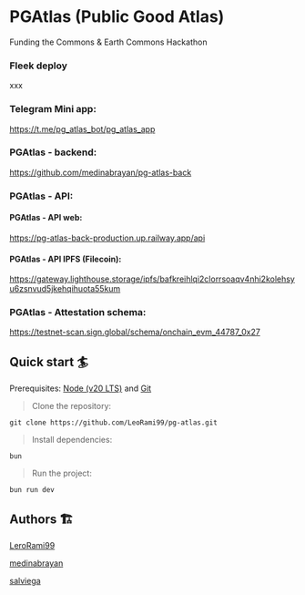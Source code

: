 # PGAtlas (Public Good Atlas)

Funding the Commons & Earth Commons Hackathon

### Fleek deploy

xxx

### Telegram Mini app:

https://t.me/pg_atlas_bot/pg_atlas_app

### PGAtlas - backend:

https://github.com/medinabrayan/pg-atlas-back

### PGAtlas - API:

#### PGAtlas - API web:

https://pg-atlas-back-production.up.railway.app/api

#### PGAtlas - API IPFS (Filecoin):

https://gateway.lighthouse.storage/ipfs/bafkreihlqi2clorrsoaqv4nhi2kolehsyu6zsnvud5jkehqihuota55kum

### PGAtlas - Attestation schema:

https://testnet-scan.sign.global/schema/onchain_evm_44787_0x27

## Quick start 🏄

Prerequisites: [Node (v20 LTS)](https://nodejs.org/en/download/) and [Git](https://git-scm.com/downloads)

> Clone the repository:

```
git clone https://github.com/LeoRami99/pg-atlas.git
```

> Install dependencies:

```
bun
```

> Run the project:

```
bun run dev
```

## Authors 🏗

[LeroRami99](https://github.com/LeoRami99)

[medinabrayan](https://github.com/medinabrayan)

[salviega](https://github.com/salviega)

